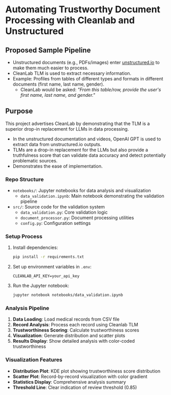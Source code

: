 # Automating Trustworthy Document Processing with Cleanlab and Unstructured

## Proposed Sample Pipeline

- Unstructured documents (e.g., PDFs/images) enter [unstructured.io](https://unstructured.io) to make them much easier to process.
- CleanLab TLM is used to extract necessary information.
- Example: Profiles from tables of different types and formats in different documents (first name, last name, gender).
  - CleanLab would be asked: *"From this table/row, provide the user's first name, last name, and gender."*

## Purpose

This project advertises CleanLab by demonstrating that the TLM is a superior drop-in replacement for LLMs in data processing.

- In the unstructured documentation and videos, OpenAI GPT is used to extract data from unstructured.io outputs.
- TLMs are a drop-in replacement for the LLMs but also provide a truthfulness score that can validate data accuracy and detect potentially problematic sources.
- Demonstrates the ease of implementation.

### Repo Structure

- `notebooks/`: Jupyter notebooks for data analysis and visualization
  - `data_validation.ipynb`: Main notebook demonstrating the validation pipeline
- `src/`: Source code for the validation system
  - `data_validation.py`: Core validation logic
  - `document_processor.py`: Document processing utilities
  - `config.py`: Configuration settings

### Setup Process

1. Install dependencies:
   ```bash
   pip install -r requirements.txt
   ```

2. Set up environment variables in `.env`:
   ```
   CLEANLAB_API_KEY=your_api_key
   ```

3. Run the Jupyter notebook:
   ```bash
   jupyter notebook notebooks/data_validation.ipynb
   ```

### Analysis Pipeline

1. **Data Loading**: Load medical records from CSV file
2. **Record Analysis**: Process each record using Cleanlab TLM
3. **Trustworthiness Scoring**: Calculate trustworthiness scores
4. **Visualization**: Generate distribution and scatter plots
5. **Results Display**: Show detailed analysis with color-coded trustworthiness

### Visualization Features

- **Distribution Plot**: KDE plot showing trustworthiness score distribution
- **Scatter Plot**: Record-by-record visualization with color gradient
- **Statistics Display**: Comprehensive analysis summary
- **Threshold Line**: Clear indication of review threshold (0.85)
